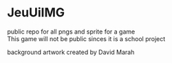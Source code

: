 # JeuUiIMG
public repo for all pngs and sprite for a game
<br>This game will not be public sinces it is a school project 

background artwork created by David Marah
